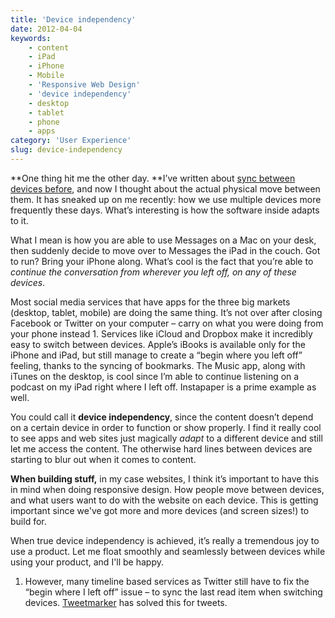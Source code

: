 ```yaml
---
title: 'Device independency'
date: 2012-04-04
keywords:
    - content
    - iPad
    - iPhone
    - Mobile
    - 'Responsive Web Design'
    - 'device independency'
    - desktop
    - tablet
    - phone
    - apps
category: 'User Experience'
slug: device-independency
---
```


**One thing hit me the other day. **I’ve written about [sync between devices before](http://johanbrook.com/the-internet/sync-safety/ "Sync is about safety"), and now I thought about the actual physical move between them. It has sneaked up on me recently: how we use multiple devices more frequently these days. What’s interesting is how the software inside adapts to it.

What I mean is how you are able to use Messages on a Mac on your desk, then suddenly decide to move over to Messages the iPad in the couch. Got to run? Bring your iPhone along. What’s cool is the fact that you’re able to _continue the conversation from wherever you left off, on any of these devices_.

Most social media services that have apps for the three big markets (desktop, tablet, mobile) are doing the same thing. It’s not over after closing Facebook or Twitter on your computer – carry on what you were doing from your phone instead 1. Services like iCloud and Dropbox make it incredibly easy to switch between devices. Apple’s iBooks is available only for the iPhone and iPad, but still manage to create a “begin where you left off” feeling, thanks to the syncing of bookmarks. The Music app, along with iTunes on the desktop, is cool since I’m able to continue listening on a podcast on my iPad right where I left off. Instapaper is a prime example as well.

You could call it **device independency**, since the content doesn’t depend on a certain device in order to function or show properly. I find it really cool to see apps and web sites just magically _adapt_ to a different device and still let me access the content. The otherwise hard lines between devices are starting to blur out when it comes to content.

**When building stuff,** in my case websites, I think it’s important to have this in mind when doing responsive design. How people move between devices, and what users want to do with the website on each device. This is getting important since we've got more and more devices (and screen sizes!) to build for.

When true device independency is achieved, it’s really a tremendous joy to use a product. Let me float smoothly and seamlessly between devices while using your product, and I'll be happy.

1. However, many timeline based services as Twitter still have to fix the “begin where I left off” issue – to sync the last read item when switching devices. [Tweetmarker](http://tweetmarker.net/) has solved this for tweets.
